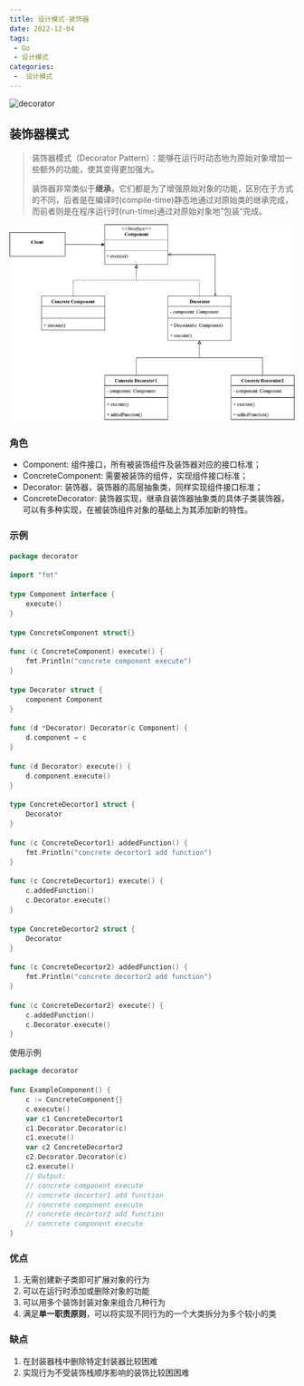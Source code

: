 ```yaml
---
title: 设计模式-装饰器
date: 2022-12-04
tags:
 - Go
 - 设计模式
categories:
 -  设计模式
---
```


![decorator](https://refactoringguru.cn/images/patterns/content/decorator/decorator-2x.png)

<!-- more -->

## 装饰器模式
> 装饰器模式（Decorator Pattern）：能够在运行时动态地为原始对象增加一些额外的功能，使其变得更加强大。
>
> 装饰器非常类似于**继承**，它们都是为了增强原始对象的功能，区别在于方式的不同，后者是在编译时(compile-time)静态地通过对原始类的继承完成，而前者则是在程序运行时(run-time)通过对原始对象地”包装“完成。

![decorator](../images/decorator.png)

### 角色
- Component: 组件接口，所有被装饰组件及装饰器对应的接口标准；
- ConcreteComponent: 需要被装饰的组件，实现组件接口标准；
- Decorator: 装饰器，装饰器的高层抽象类，同样实现组件接口标准；
- ConcreteDecorator: 装饰器实现，继承自装饰器抽象类的具体子类装饰器，可以有多种实现，在被装饰组件对象的基础上为其添加新的特性。

### 示例
```go
package decorator

import "fmt"

type Component interface {
	execute()
}

type ConcreteComponent struct{}

func (c ConcreteComponent) execute() {
	fmt.Println("concrete component execute")
}

type Decorator struct {
	component Component
}

func (d *Decorator) Decorator(c Component) {
	d.component = c
}

func (d Decorator) execute() {
	d.component.execute()
}

type ConcreteDecortor1 struct {
	Decorator
}

func (c ConcreteDecortor1) addedFunction() {
	fmt.Println("concrete decortor1 add function")
}

func (c ConcreteDecortor1) execute() {
	c.addedFunction()
	c.Decorator.execute()
}

type ConcreteDecortor2 struct {
	Decorator
}

func (c ConcreteDecortor2) addedFunction() {
	fmt.Println("concrete decortor2 add function")
}

func (c ConcreteDecortor2) execute() {
	c.addedFunction()
	c.Decorator.execute()
}
```
使用示例
```go
package decorator

func ExampleComponent() {
	c := ConcreteComponent{}
	c.execute()
	var c1 ConcreteDecortor1
	c1.Decorator.Decorator(c)
	c1.execute()
	var c2 ConcreteDecortor2
	c2.Decorator.Decorator(c)
	c2.execute()
	// Output:
	// concrete component execute
	// concrete decortor1 add function
	// concrete component execute
	// concrete decortor2 add function
	// concrete component execute
}
```

### 优点
1. 无需创建新子类即可扩展对象的行为
2. 可以在运行时添加或删除对象的功能
3. 可以用多个装饰封装对象来组合几种行为
4. 满足**单一职责原则**，可以将实现不同行为的一个大类拆分为多个较小的类

### 缺点
1. 在封装器栈中删除特定封装器比较困难
2. 实现行为不受装饰栈顺序影响的装饰比较困困难